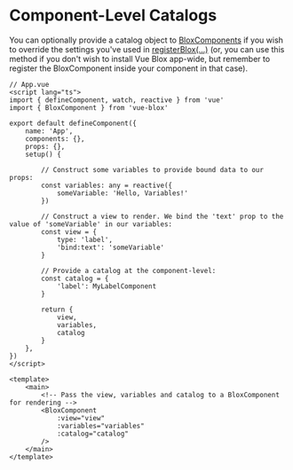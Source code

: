 # Component-Level Catalogs

You can optionally provide a catalog object to [BloxComponents](/docs/api/components/blox-component) if you wish to override the settings you've used in [registerBlox(...)](/docs/api/composables/register-blox) (or, you can use this method if you don't wish to install Vue Blox app-wide, but remember to register the BloxComponent inside your component in that case).

```ts{24-26,31}
// App.vue
<script lang="ts">
import { defineComponent, watch, reactive } from 'vue'
import { BloxComponent } from 'vue-blox'

export default defineComponent({
	name: 'App',
	components: {},
	props: {},
	setup() {
		
		// Construct some variables to provide bound data to our props:
		const variables: any = reactive({
			someVariable: 'Hello, Variables!'
		})

		// Construct a view to render. We bind the 'text' prop to the value of 'someVariable' in our variables:
		const view = {
			type: 'label',
			'bind:text': 'someVariable'
		}
		
		// Provide a catalog at the component-level:
		const catalog = {
			'label': MyLabelComponent
		}
		
		return {
			view,
			variables,
			catalog
		}
	},
})
</script>
```
```html{7}
<template>
	<main>
		<!-- Pass the view, variables and catalog to a BloxComponent for rendering -->
		<BloxComponent
			:view="view"
			:variables="variables"
			:catalog="catalog"
		/>
	</main>
</template>
```